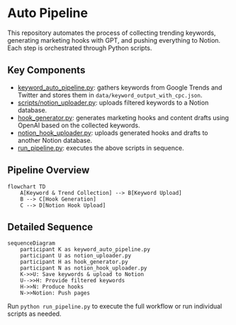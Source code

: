 # Auto Pipeline

This repository automates the process of collecting trending keywords, generating marketing hooks with GPT, and pushing everything to Notion. Each step is orchestrated through Python scripts.

## Key Components

- [keyword_auto_pipeline.py](keyword_auto_pipeline.py): gathers keywords from Google Trends and Twitter and stores them in `data/keyword_output_with_cpc.json`.
- [scripts/notion_uploader.py](scripts/notion_uploader.py): uploads filtered keywords to a Notion database.
- [hook_generator.py](hook_generator.py): generates marketing hooks and content drafts using OpenAI based on the collected keywords.
- [notion_hook_uploader.py](notion_hook_uploader.py): uploads generated hooks and drafts to another Notion database.
- [run_pipeline.py](run_pipeline.py): executes the above scripts in sequence.

## Pipeline Overview

```mermaid
flowchart TD
    A[Keyword & Trend Collection] --> B[Keyword Upload]
    B --> C[Hook Generation]
    C --> D[Notion Hook Upload]
```

## Detailed Sequence

```mermaid
sequenceDiagram
    participant K as keyword_auto_pipeline.py
    participant U as notion_uploader.py
    participant H as hook_generator.py
    participant N as notion_hook_uploader.py
    K->>U: Save keywords & upload to Notion
    U-->>H: Provide filtered keywords
    H->>N: Produce hooks
    N->>Notion: Push pages
```

Run `python run_pipeline.py` to execute the full workflow or run individual scripts as needed.

